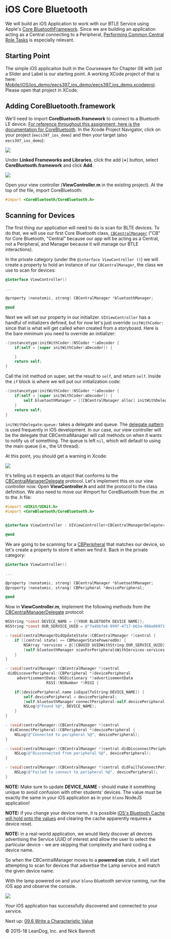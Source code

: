 # iOS Core Bluetooth

We will build an iOS Application to work with our BTLE Service using Apple's [Core BluetoothFramework](https://developer.apple.com/library/content/documentation/NetworkingInternetWeb/Conceptual/CoreBluetooth_concepts/AboutCoreBluetooth/Introduction.html#//apple_ref/doc/uid/TP40013257-CH1-SW1).  Since we are building an application acting as a Central connecting to a Peripheral, [Performing Common Central Role Tasks](https://developer.apple.com/library/content/documentation/NetworkingInternetWeb/Conceptual/CoreBluetooth_concepts/PerformingCommonCentralRoleTasks/PerformingCommonCentralRoleTasks.html#//apple_ref/doc/uid/TP40013257-CH3-SW1) is especially relevant.

## Starting Point

The simple iOS applicaiton built in the Courseware for Chapter 08 with just a Slider and Label is our starting point.  A working XCode project of that is here: [Mobile/iOS/ios_demo/eecs397_ios_demo/eecs397_ios_demo.xcodeproj](../Mobile/iOS/ios_demo/eecs397_ios_demo/eecs397_ios_demo.xcodeproj).  Please open that project in XCode.


## Adding CoreBluetooth.framework

We'll need to import **CoreBluetooth.framework** to connect to a Bluetooth LE device. [For reference throughout this assignment, here is the documentation for CoreBluetooth](https://developer.apple.com/library/ios/documentation/CoreBluetooth/Reference/CoreBluetooth_Framework/). In the Xcode Project Navigator, click on your project (`eecs397_ios_demo`) and then your target (also `eecs397_ios_demo`):

![](Images/project_target.png)

Under **Linked Frameworks and Libraries**, click the add (**+**) button, select **CoreBluetooth.framework** and click **Add**.

![](Images/core_bluetooth.png)

Open your view controller (**ViewController.m** in the existing project). At the top of the file, import CoreBluetooth:

```Objective-C
#import <CoreBluetooth/CoreBluetooth.h>
```

## Scanning for Devices

The first thing our application will need to do is scan for BLTE devices.  To do that, we will use our first Core Bluetooth class, [`CBCentralManager`](https://developer.apple.com/reference/corebluetooth/cbcentralmanager) ("CB" for Core Bluetooth, "Central" because our app will be acting as a Central, not a Peripheral, and Manager because it will manage our BTLE interactions).

In the private category (under the `@interface ViewController ()`) we will create a property to hold an instance of our `CBCentralManager`, the class we use to scan for devices:

```Objective-C
@interface ViewController()

...

@property (nonatomic, strong) CBCentralManager *bluetoothManager;

@end
```

Next we will set our property in our initializer. `UIViewController` has a handful of initializers defined, but for now let's just override `initWithCoder:` since that is what will get called when created from a storyboard. Here is the bare minimum you need to override an initializer:

```Objective-C
-(instancetype)initWithCoder:(NSCoder *)aDecoder {
    if(self = [super initWithCoder:aDecoder]) {

    }
    return self;
}
```

Call the init method on super, set the result to `self`, and return `self`. Inside the `if` block is where we will put our initialization code:

```Objective-C
-(instancetype)initWithCoder:(NSCoder *)aDecoder {
    if(self = [super initWithCoder:aDecoder]) {
        self.bluetoothManager = [[CBCentralManager alloc] initWithDelegate:self queue:nil];
    }
    return self;
}
```

`initWithDelegate:queue:` takes a delegate and queue. The [delegate pattern](https://developer.apple.com/library/content/documentation/General/Conceptual/CocoaEncyclopedia/DelegatesandDataSources/DelegatesandDataSources.html) is used frequently in iOS development. In our case, our view controller will be the delegate that CBCentralManager will call methods on when it wants to notify us of something. The queue is left `nil`, which will defautl to using the main queue (i.e., the UI thread).

At this point, you should get a warning in Xcode:

![](Images/delegate_warning.png)

It's telling us it expects an object that conforms to the [CBCentralManagerDelegate](https://developer.apple.com/library/ios/documentation/CoreBluetooth/Reference/CBCentralManagerDelegate_Protocol/) protocol. Let's implement this on our view controller now. Open **ViewController.h** and add the protocol to the class definition. We also need to move our #import for CoreBluetooth from the .m to the .h file:

```Objective-C
#import <UIKit/UIKit.h>
#import <CoreBluetooth/CoreBluetooth.h>


@interface ViewController : UIViewController<CBCentralManagerDelegate>

@end
```

We are going to be scanning for a [CBPeripheral](https://developer.apple.com/library/ios/documentation/CoreBluetooth/Reference/CBPeripheral_Class/index.html#//apple_ref/doc/c_ref/CBPeripheral) that matches our device, so let's create a property to store it when we find it. Back in the private category:

```Objective-C
@interface ViewController()

...

@property (nonatomic, strong) CBCentralManager *bluetoothManager;
@property (nonatomic, strong) CBPeripheral *devicePeripheral;

@end
```

Now in **ViewController.m**, implement the following methods from the [CBCentralManagerDelegate](https://developer.apple.com/library/ios/documentation/CoreBluetooth/Reference/CBCentralManagerDelegate_Protocol/) protocol:

```Objective-C
NSString *const DEVICE_NAME = {{YOUR BLUETOOTH DEVICE NAME}};
NSString *const OUR_SERVICE_UUID = @"7a4bbfe6-999f-4717-b63a-066e06971f59";

- (void)centralManagerDidUpdateState:(CBCentralManager *)central {
    if ([central state] == CBManagerStatePoweredOn) {
        NSArray *services = @[[CBUUID UUIDWithString:OUR_SERVICE_UUID]];
        [self.bluetoothManager scanForPeripheralsWithServices:services options:nil];
    }
}

- (void)centralManager:(CBCentralManager *)central
 didDiscoverPeripheral:(CBPeripheral *)devicePeripheral
     advertisementData:(NSDictionary *)advertisementData
                  RSSI:(NSNumber *)RSSI {

    if([devicePeripheral.name isEqualToString:DEVICE_NAME]) {
        self.devicePeripheral = devicePeripheral;
        [self.bluetoothManager connectPeripheral:self.devicePeripheral options:nil];
        NSLog(@"Found %@", DEVICE_NAME);
    }
}

- (void)centralManager:(CBCentralManager *)central
  didConnectPeripheral:(CBPeripheral *)devicePeripheral {
    NSLog(@"Connected to peripheral %@", devicePeripheral);
}

- (void)centralManager:(CBCentralManager *)central didDisconnectPeripheral:(CBPeripheral *)devicePeripheral error:(NSError *)error {
    NSLog(@"Disconnected from peripheral %@", devicePeripheral);
}

- (void)centralManager:(CBCentralManager *)central didFailToConnectPeripheral:(CBPeripheral *)devicePeripheral error:(NSError *)error {
    NSLog(@"Failed to connect to peripheral %@", devicePeripheral);
}
```

**NOTE:** Make sure to update **DEVICE_NAME** - should make it something unique to avoid confusion with other students' devices.  The value must be exactly the same in your iOS application as in your `bleno` NodeJS application!  

**NOTE:** if you change your device name, it is possible [iOS's Bluetooth Cache will hold onto the values](https://forums.developer.apple.com/thread/19381) and clearing the cache apparently requires a device reset.


**NOTE:** in a real-world application, we would likely discover all devices advertising the Service UUID of interest and allow the user to select the particular device - we are skipping that complexity and hard coding a device name.

 
So when the CBCentralManager moves to a **powered on** state, it will start attempting to scan for devices that advertise the Lamp service and match the given device name. 

With the lamp powered on and your `bleno` bluetooth service running, run the iOS app and observe the console.

![](Images/connected_peripheral.png)

Your iOS application has successfully discovered and connected to your service.

Next up: [09.6 Write a Characteristic Value](../09.6_Write_a_Characteristic_Value/README.md)

&copy; 2015-18 LeanDog, Inc. and Nick Barendt

